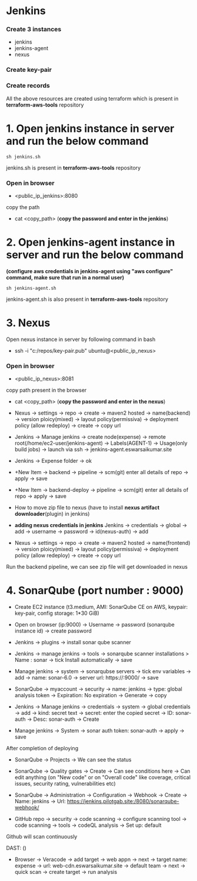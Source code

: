 # Jenkins

### Create 3 instances
- jenkins
- jenkins-agent
- nexus

### Create key-pair

### Create records

All the above resources are created using terraform which is present in **terraform-aws-tools** repository

# 1. Open **jenkins** instance in server and run the below command

```
sh jenkins.sh
```

jenkins.sh is present in **terraform-aws-tools** repository

### Open in browser

- <public_ip_jenkins>:8080

copy the path

- cat <copy_path> (**copy the password and enter in the jenkins**)


# 2. Open **jenkins-agent** instance in server and run the below command

**(configure aws credentials in jenkins-agent using "aws configure" command, make sure that run in a normal user)**

```
sh jenkins-agent.sh
```

jenkins-agent.sh is also present in **terraform-aws-tools** repository

# 3. Nexus

Open nexus instance in server by following command in bash

- ssh -i "c:/repos/key-pair.pub" ubuntu@<public_ip_nexus>

### Open in browser

- <public_ip_nexus>:8081

copy path present in the browser

- cat <copy_path> (**copy the password and enter in the nexus**)


- Nexus → settings → repo → create → maven2 hosted → name(backend) → version ploicy(mixed) → layout policy(permissiva) → deployment policy (allow redeploy) → create → copy url

- Jenkins → Manage jenkins → create node(expense) → remote root(/home/ec2-user/jenkins-agent) → Labels(AGENT-1) → Usage(only build jobs) → launch via ssh → jenkins-agent.eswarsaikumar.site

- Jenkins → Expense folder → ok

- +New Item → backend → pipeline → scm(git) enter all details of repo → apply → save

- +New Item → backend-deploy → pipeline → scm(git) enter all details of repo → apply → save

- How to move zip file to nexus (have to install **nexus artifact downloader**(plugin) in jenkins)

- **adding nexus credentials in jenkins** Jenkins → credentials → global → add → username → password → id(nexus-auth) → add

- Nexus → settings → repo → create → maven2 hosted → name(frontend) → version ploicy(mixed) → layout policy(permissiva) → deployment policy (allow redeploy) → create → copy url


Run the backend pipeline, we can see zip file will get downloaded in nexus

# 4. SonarQube (port number : 9000)

- Create EC2 instance (t3.medium, AMI: SonarQube CE on AWS, keypair: key-pair, config storage: 1*30 GiB)

- Open on browser (ip:9000) → Username → password (sonarqube instance id) → create password

- Jenkins → plugins → install sonar qube scanner

- Jenkins → manage jenkins → tools → sonarqube scanner installations > Name : sonar → tick Install automatically → save

- Manage jenkins → system → sonarqubse servers → tick env variables → add → name: sonar-6.0 → server url: https://<ip>:9000/ → save

- SonarQube → myaccount → security → name: jenkins → type: global analysis token → Expiration: No expiration → Generate → copy

- Jenkins → Manage jenkins → credentials → system → global credentials → add → kind: secret text → secret: enter the copied secret → ID: sonar-auth → Desc: sonar-auth → Create

- Manage jenkins → System → sonar auth token: sonar-auth → apply → save

After completion of deploying

- SonarQube → Projects → We can see the status

- SonarQube → Quality gates → Create → Can see conditions here → Can edit anything (on "New code" or on "Overall code" like coverage, critical issues, security rating, vulnerabilities etc)

- SonarQube → Administration → Configuration → Webhook → Create → Name: jenkins → Url: https://jenkins.pilotgab.site:/8080/sonarqube-webhook/

- GitHub repo → security → code scanning → configure scanning tool → code scanning → tools → codeQL analysis → Set up: default

Github will scan continuously

DAST: ()

- Browser → Veracode → add target → web appn → next → target name: expense → url: web-cdn.eswarsaikumar.site → default team → next → quick scan → create target → run analysis
